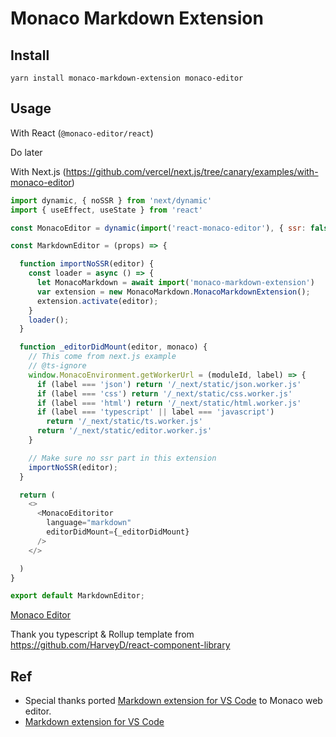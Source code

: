 
# Monaco Markdown Extension

## Install

```
yarn install monaco-markdown-extension monaco-editor
```

## Usage 

With React (`@monaco-editor/react`)

Do later

With Next.js (https://github.com/vercel/next.js/tree/canary/examples/with-monaco-editor)

```javascript
import dynamic, { noSSR } from 'next/dynamic'
import { useEffect, useState } from 'react'

const MonacoEditor = dynamic(import('react-monaco-editor'), { ssr: false })

const MarkdownEditor = (props) => {

  function importNoSSR(editor) {
    const loader = async () => {
      let MonacoMarkdown = await import('monaco-markdown-extension')
      var extension = new MonacoMarkdown.MonacoMarkdownExtension();
      extension.activate(editor);
    }
    loader();
  }

  function _editorDidMount(editor, monaco) {
    // This come from next.js example
    // @ts-ignore
    window.MonacoEnvironment.getWorkerUrl = (moduleId, label) => {
      if (label === 'json') return '/_next/static/json.worker.js'
      if (label === 'css') return '/_next/static/css.worker.js'
      if (label === 'html') return '/_next/static/html.worker.js'
      if (label === 'typescript' || label === 'javascript')
        return '/_next/static/ts.worker.js'
      return '/_next/static/editor.worker.js'
    }

    // Make sure no ssr part in this extension
    importNoSSR(editor);
  }

  return (
    <>
      <MonacoEditoritor
        language="markdown"
        editorDidMount={_editorDidMount}
      />
    </>

  )
}

export default MarkdownEditor;
```

[Monaco Editor](https://github.com/Microsoft/monaco-editor) 

Thank you typescript & Rollup template from https://github.com/HarveyD/react-component-library

## Ref

- Special thanks ported [Markdown extension for VS Code](https://github.com/yzhang-gh/vscode-markdown) to Monaco web editor.
- [Markdown extension for VS Code](https://github.com/yzhang-gh/vscode-markdown)
